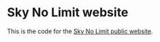 # Sky No Limit website

This is the code for the [Sky No Limit public website](https://skynolimit.dev).